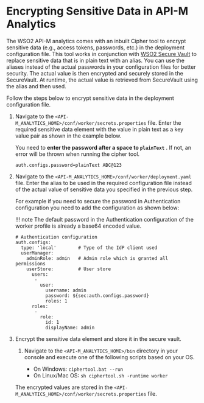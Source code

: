 # Encrypting Sensitive Data in API-M Analytics

The WSO2 API-M analytics comes with an inbuilt Cipher tool to encrypt sensitive data (e.g., access tokens, passwords, etc.) in  the deployment configuration file. This tool works in conjunction with [WSO2 Secure Vault](https://github.com/wso2/carbon-secvault/blob/master/README.md) to replace sensitive data that is in plain text with an alias. 
You can use the aliases instead of the actual passwords in your configuration files for better security. The actual value is then encrypted and securely stored in the SecureVault. At runtime, the actual value is retrieved from SecureVault using the alias and then used. 

Follow the steps below to encrypt sensitive data in the deployment configuration file. 

1. Navigate to the `<API-M_ANALYTICS_HOME>/conf/worker/secrets.properties` file. Enter the required sensitive data element with the value in plain text as a key value pair as shown in the example below. 
 
     You need to **enter the password after a space to `plainText`** . If not, an error will be thrown when running the cipher tool.

    ```
    auth.configs.password=plainText ABC@123
    ```
              
2. Navigate to the `<API-M_ANALYTICS_HOME>/conf/worker/deployment.yaml` file. Enter the alias to be used in the required configuration file instead of the actual value of sensitive data you specified in the previous step. 

     For example if you need to secure the password in Authentication configuration you need to add the configuration as shown below:
 
    !!! note
        The default password in the Authentication configuration of the worker profile is already a base64 encoded value.
 
    ```
    # Authentication configuration
    auth.configs:
      type: 'local'        # Type of the IdP client used
      userManager:
        adminRole: admin   # Admin role which is granted all permissions
        userStore:         # User store
          users:
           -
             user:
               username: admin
               password: ${sec:auth.configs.password}
               roles: 1
          roles:
           -
             role:
               id: 1
               displayName: admin
    ```

3. Encrypt the sensitive data element and store it in the secure vault.

   1. Navigate to the `<API-M_ANALYTICS_HOME>/bin` directory in your console and execute one of the following scripts based on your OS.
                                                                        
         - On Windows: `ciphertool.bat --run`
         - On Linux/Mac OS: `sh ciphertool.sh -runtime worker`

     The encrypted values are stored in the `<API-M_ANALYTICS_HOME>/conf/worker/secrets.properties` file. 
